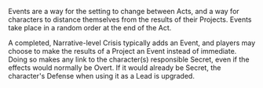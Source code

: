 Events are a way for the setting to change between Acts, and a way for characters to distance themselves from the results of their Projects. Events take place in a random order at the end of the Act.

A completed, Narrative-level Crisis typically adds an Event, and players may choose to make the results of a Project an Event instead of immediate. Doing so makes any link to the character(s) responsible Secret, even if the effects would normally be Overt. If it would already be Secret, the character's Defense when using it as a Lead is upgraded.